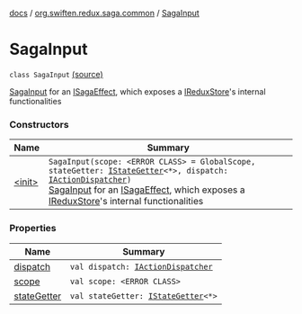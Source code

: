 [docs](../../index.md) / [org.swiften.redux.saga.common](../index.md) / [SagaInput](./index.md)

# SagaInput

`class SagaInput` [(source)](https://github.com/protoman92/KotlinRedux/tree/master/common/common-saga/src/main/kotlin/org/swiften/redux/saga/common/CommonSaga.kt#L28)

[SagaInput](./index.md) for an [ISagaEffect](../-i-saga-effect.md), which exposes a [IReduxStore](../../org.swiften.redux.core/-i-redux-store.md)'s internal functionalities

### Constructors

| Name | Summary |
|---|---|
| [&lt;init&gt;](-init-.md) | `SagaInput(scope: <ERROR CLASS> = GlobalScope, stateGetter: `[`IStateGetter`](../../org.swiften.redux.core/-i-state-getter.md)`<*>, dispatch: `[`IActionDispatcher`](../../org.swiften.redux.core/-i-action-dispatcher.md)`)`<br>[SagaInput](./index.md) for an [ISagaEffect](../-i-saga-effect.md), which exposes a [IReduxStore](../../org.swiften.redux.core/-i-redux-store.md)'s internal functionalities |

### Properties

| Name | Summary |
|---|---|
| [dispatch](dispatch.md) | `val dispatch: `[`IActionDispatcher`](../../org.swiften.redux.core/-i-action-dispatcher.md) |
| [scope](scope.md) | `val scope: <ERROR CLASS>` |
| [stateGetter](state-getter.md) | `val stateGetter: `[`IStateGetter`](../../org.swiften.redux.core/-i-state-getter.md)`<*>` |

